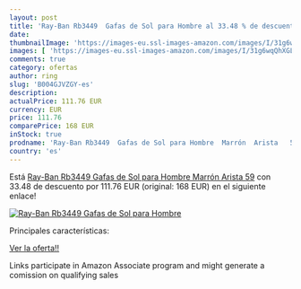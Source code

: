 ```yaml
---
layout: post
title: 'Ray-Ban Rb3449  Gafas de Sol para Hombre al 33.48 % de descuento'
date: 
thumbnailImage: 'https://images-eu.ssl-images-amazon.com/images/I/31g6wqQhXGL._SL200_.jpg'
images: [ 'https://images-eu.ssl-images-amazon.com/images/I/31g6wqQhXGL._SL200_.jpg' ]
comments: true
category: ofertas
author: ring
slug: 'B004GJVZGY-es'
description:
actualPrice: 111.76 EUR
currency: EUR
price: 111.76
comparePrice: 168 EUR
inStock: true
prodname: 'Ray-Ban Rb3449  Gafas de Sol para Hombre  Marrón  Arista   59'
country: 'es'
---
```


Está [Ray-Ban Rb3449  Gafas de Sol para Hombre  Marrón  Arista   59](https://www.amazon.es/dp/B004GJVZGY/?tag=tolees-21) con 33.48 de descuento por 111.76 EUR (original: 168 EUR) en el siguiente enlace!

[![Ray-Ban Rb3449  Gafas de Sol para Hombre](https://images-eu.ssl-images-amazon.com/images/I/31g6wqQhXGL._SL200_.jpg)](https://www.amazon.es/dp/B004GJVZGY/?tag=tolees-21)

Principales características:


[Ver la oferta!!](https://www.amazon.es/dp/B004GJVZGY/?tag=tolees-21)

Links participate in Amazon Associate program and might generate a comission on qualifying sales


